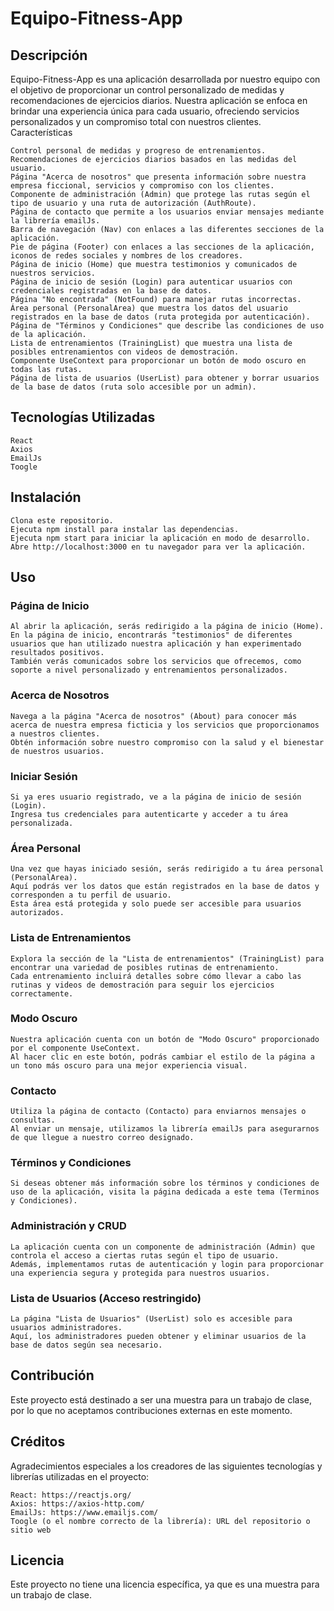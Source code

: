 # Equipo-Fitness-App

## Descripción

Equipo-Fitness-App es una aplicación desarrollada por nuestro equipo con el objetivo de proporcionar un control personalizado de medidas y recomendaciones de ejercicios diarios. Nuestra aplicación se enfoca en brindar una experiencia única para cada usuario, ofreciendo servicios personalizados y un compromiso total con nuestros clientes.
Características

    Control personal de medidas y progreso de entrenamientos.
    Recomendaciones de ejercicios diarios basados en las medidas del usuario.
    Página "Acerca de nosotros" que presenta información sobre nuestra empresa ficcional, servicios y compromiso con los clientes.
    Componente de administración (Admin) que protege las rutas según el tipo de usuario y una ruta de autorización (AuthRoute).
    Página de contacto que permite a los usuarios enviar mensajes mediante la librería emailJs.
    Barra de navegación (Nav) con enlaces a las diferentes secciones de la aplicación.
    Pie de página (Footer) con enlaces a las secciones de la aplicación, iconos de redes sociales y nombres de los creadores.
    Página de inicio (Home) que muestra testimonios y comunicados de nuestros servicios.
    Página de inicio de sesión (Login) para autenticar usuarios con credenciales registradas en la base de datos.
    Página "No encontrada" (NotFound) para manejar rutas incorrectas.
    Área personal (PersonalArea) que muestra los datos del usuario registrados en la base de datos (ruta protegida por autenticación).
    Página de "Términos y Condiciones" que describe las condiciones de uso de la aplicación.
    Lista de entrenamientos (TrainingList) que muestra una lista de posibles entrenamientos con videos de demostración.
    Componente UseContext para proporcionar un botón de modo oscuro en todas las rutas.
    Página de lista de usuarios (UserList) para obtener y borrar usuarios de la base de datos (ruta solo accesible por un admin).

## Tecnologías Utilizadas

    React
    Axios
    EmailJs
    Toogle 

## Instalación

    Clona este repositorio.
    Ejecuta npm install para instalar las dependencias.
    Ejecuta npm start para iniciar la aplicación en modo de desarrollo.
    Abre http://localhost:3000 en tu navegador para ver la aplicación.

## Uso

### Página de Inicio

    Al abrir la aplicación, serás redirigido a la página de inicio (Home).
    En la página de inicio, encontrarás "testimonios" de diferentes usuarios que han utilizado nuestra aplicación y han experimentado resultados positivos.
    También verás comunicados sobre los servicios que ofrecemos, como soporte a nivel personalizado y entrenamientos personalizados.

### Acerca de Nosotros

    Navega a la página "Acerca de nosotros" (About) para conocer más acerca de nuestra empresa ficticia y los servicios que proporcionamos a nuestros clientes.
    Obtén información sobre nuestro compromiso con la salud y el bienestar de nuestros usuarios.

### Iniciar Sesión

    Si ya eres usuario registrado, ve a la página de inicio de sesión (Login).
    Ingresa tus credenciales para autenticarte y acceder a tu área personalizada.

### Área Personal

    Una vez que hayas iniciado sesión, serás redirigido a tu área personal (PersonalArea).
    Aquí podrás ver los datos que están registrados en la base de datos y corresponden a tu perfil de usuario.
    Esta área está protegida y solo puede ser accesible para usuarios autorizados.

### Lista de Entrenamientos

    Explora la sección de la "Lista de entrenamientos" (TrainingList) para encontrar una variedad de posibles rutinas de entrenamiento.
    Cada entrenamiento incluirá detalles sobre cómo llevar a cabo las rutinas y videos de demostración para seguir los ejercicios correctamente.

### Modo Oscuro

    Nuestra aplicación cuenta con un botón de "Modo Oscuro" proporcionado por el componente UseContext.
    Al hacer clic en este botón, podrás cambiar el estilo de la página a un tono más oscuro para una mejor experiencia visual.

### Contacto

    Utiliza la página de contacto (Contacto) para enviarnos mensajes o consultas.
    Al enviar un mensaje, utilizamos la librería emailJs para asegurarnos de que llegue a nuestro correo designado.

### Términos y Condiciones

    Si deseas obtener más información sobre los términos y condiciones de uso de la aplicación, visita la página dedicada a este tema (Terminos y Condiciones).

### Administración y CRUD

    La aplicación cuenta con un componente de administración (Admin) que controla el acceso a ciertas rutas según el tipo de usuario.
    Además, implementamos rutas de autenticación y login para proporcionar una experiencia segura y protegida para nuestros usuarios.

### Lista de Usuarios (Acceso restringido)

    La página "Lista de Usuarios" (UserList) solo es accesible para usuarios administradores.
    Aquí, los administradores pueden obtener y eliminar usuarios de la base de datos según sea necesario.

## Contribución

Este proyecto está destinado a ser una muestra para un trabajo de clase, por lo que no aceptamos contribuciones externas en este momento.

## Créditos

Agradecimientos especiales a los creadores de las siguientes tecnologías y librerías utilizadas en el proyecto:

    React: https://reactjs.org/
    Axios: https://axios-http.com/
    EmailJs: https://www.emailjs.com/
    Toogle (o el nombre correcto de la librería): URL del repositorio o sitio web

## Licencia

Este proyecto no tiene una licencia específica, ya que es una muestra para un trabajo de clase.
